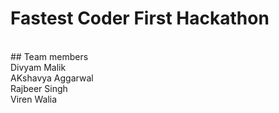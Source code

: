 # Fastest Coder First Hackathon
<br>
## Team members
<br>
Divyam Malik
<br>
AKshavya Aggarwal
<br>
Rajbeer Singh
<br>
Viren Walia
<br>

